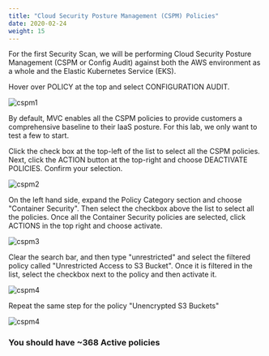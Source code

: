 ```yaml
---
title: "Cloud Security Posture Management (CSPM) Policies"
date: 2020-02-24
weight: 15
---
```


For the first Security Scan, we will be performing Cloud Security Posture Management (CSPM or Config Audit) against both the AWS environment as a whole and the Elastic Kubernetes Service (EKS).

Hover over POLICY at the top and select CONFIGURATION AUDIT.

![cspm1](/images/mvcscan/cspmpolicy01.png?classes=border,shadow)

By default, MVC enables all the CSPM policies to provide customers a comprehensive baseline to their IaaS posture. For this lab, we only want to test a few to start.

Click the check box at the top-left of the list to select all the CSPM policies. Next, click the ACTION button at the top-right and choose DEACTIVATE POLICIES. Confirm your selection.

![cspm2](/images/mvcscan/cspmpolicy02.png?classes=border,shadow)

On the left hand side, expand the Policy Category section and choose "Container Security". Then select the checkbox above the list to select all the policies. Once all the Container Security policies are selected, click ACTIONS in the top right and choose activate.

![cspm3](/images/mvcscan/cspmpolicy05.png?classes=border,shadow)

Clear the search bar, and then type "unrestricted" and select the filtered policy called "Unrestricted Access to S3 Bucket". Once it is filtered in the list, select the checkbox next to the policy and then activate it.

![cspm4](/images/mvcscan/cspmpolicy06.png?classes=border,shadow)

Repeat the same step for the policy "Unencrypted S3 Buckets"

![cspm4](/images/mvcscan/cspmpolicy07.png?classes=border,shadow)

### You should have ~368 Active policies ###
